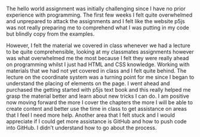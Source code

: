 <p>
The hello world assignment was initially challenging since I have no prior experience with programming. The first few weeks I felt quite overwhelmed and unprepared to attack the assignments and I felt like the website p5js was not really preparing me to comprehend what I was putting in my code but blindly copy from the examples.
</p>
<p>However, I felt the material we covered in class whenever we had a lecture to be quite comprehensible, looking at my classmates assignments however was what overwhelmed me the most because I felt they were really ahead on programming whilst I just had HTML and CSS knowledge. Working with materials that we had not yet covered in class and I felt quite behind.
The lecture on the coordinate system was a turning point for me since I began to understand the placing of elements on the page. I went ahead and purchased the getting started with p5js text book and this really helped me grasp the material better and learn about new tricks I can do. I am positive now moving forward the more I cover the chapters the more I will be able to create content and better use the time in class to get assistance on areas that I feel I need more help.
Another area that I felt stuck and I would appreciate if I could get more assistance is GitHub and how to push code into GitHub. I didn’t understand how to go about the process.
</p>
